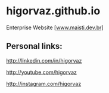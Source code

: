 # higorvaz.github.io
Enterprise Website [www.maisti.dev.br]

## Personal links: ##

http://linkedin.com/in/higorvaz

http://youtube.com/higorvaz

http://instagram.com/higorvaz


